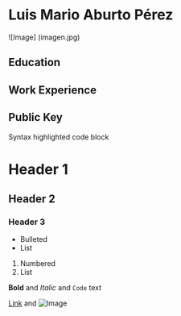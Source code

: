 # Luis Mario Aburto Pérez
![Image] (imagen.jpg)
## Education

## Work Experience

## Public Key


Syntax highlighted code block

# Header 1
## Header 2
### Header 3

- Bulleted
- List

1. Numbered
2. List

**Bold** and _Italic_ and `Code` text

[Link](url) and ![Image](src)

